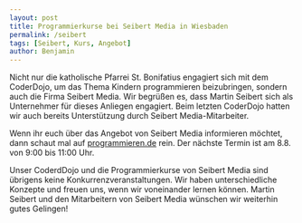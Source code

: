 ```yaml
---
layout: post
title: Programmierkurse bei Seibert Media in Wiesbaden
permalink: /seibert
tags: [Seibert, Kurs, Angebot]
author: Benjamin
---
```


Nicht nur die katholische Pfarrei St. Bonifatius engagiert sich mit dem CoderDojo, um das Thema Kindern programmieren beizubringen, sondern auch die Firma Seibert Media. Wir begrüßen es, dass Martin Seibert sich als Unternehmer für dieses Anliegen engagiert. Beim letzten CoderDojo hatten wir auch bereits Unterstützung durch Seibert Media-Mitarbeiter. 

Wenn ihr euch über das Angebot von Seibert Media informieren möchtet, dann schaut mal auf [programmieren.de](https://programmieren.de/) rein. Der nächste Termin ist am 8.8. von 9:00 bis 11:00 Uhr.

Unser CoderdDojo und die Programmierkurse von Seibert Media sind übrigens keine Konkurrenzveranstaltungen. Wir haben unterschiedliche Konzepte und freuen uns, wenn wir voneinander lernen können. Martin Seibert und den Mitarbeitern von Seibert Media wünschen wir weiterhin gutes Gelingen!